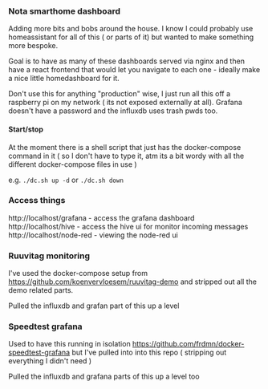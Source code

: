 ### Nota smarthome dashboard

Adding more bits and bobs around the house. I know I could probably use homeassistant for all of this ( or parts of it) but wanted to make something more bespoke.

Goal is to have as many of these dashboards served via nginx and then have a react frontend that would let you navigate to each one - ideally make a nice little homedashboard for it.

Don't use this for anything "production" wise, I just run all this off a raspberry pi on my network ( its not exposed externally at all). Grafana doesn't have a password and the influxdb uses trash pwds too.

#### Start/stop

At the moment there is a shell script that just has the docker-compose command in it ( so I don't have to type it, atm its a bit wordy with all the different docker-compose files in use )

e.g. `./dc.sh up -d` or `./dc.sh down`

### Access things

http://localhost/grafana - access the grafana dashboard
http://localhost/hive - access the hive ui for monitor incoming messages
http://localhost/node-red - viewing the node-red ui


### Ruuvitag monitoring

I've used the docker-compose setup from https://github.com/koenvervloesem/ruuvitag-demo and stripped out all the demo related parts.

Pulled the influxdb and grafan part of this up a level

### Speedtest grafana 

Used to have this running in isolation https://github.com/frdmn/docker-speedtest-grafana but I've pulled into into this repo ( stripping out everything I didn't need )

Pulled the influxdb and grafana parts of this up a level too